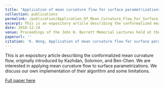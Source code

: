 ```yaml
---
title: "Application of mean curvature flow for surface parametrizations"
collection: publications
permalink: /publication/Application_Of_Mean_Curvature_Flow_For_Surface_Parametrizations
excerpt: This is an expository article describing the conformalized mean curvature flow, originally introduced by Kazhdan, Solomon, and Ben-Chen. We are interested in applying mean curvature flow to surface parametrizations. We discuss our own implementation of their algorithm and some limitations.
date: 2018-12-14
venue: Proceedings of the John H. Barrett Memorial Lectures held at the University of Tennessee
paperurl: ''
citation: 'K. Wong, Application of mean curvature flow for surface parametrization, Proceedings of the John H. Barrett Memorial Lectures held at the University of Tennessee, (May 29-June 1, 2018).'
---
```

This is an expository article describing the conformalized mean curvature flow, originally introduced by Kazhdan, Solomon, and Ben-Chen. We are interested in applying mean curvature flow to surface parametrizations. We discuss our own implementation of their algorithm and some limitations.

[Full paper here](http://karrywong.github.io/files/paper1.pdf)
